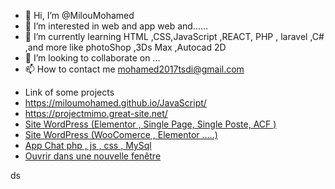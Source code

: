- 👋 Hi, I’m @MilouMohamed
- 👀 I’m interested in web and app web and...... 
- 🌱 I’m currently learning HTML ,CSS,JavaScript ,REACT, PHP , laravel ,C# ,and more like photoShop ,3Ds Max ,Autocad 2D 
- 💞️ I’m looking to collaborate on ...
- 📫 How to contact me  mohamed2017tsdi@gmail.com 
<!---- 📫 How to reach me  mohamed2017tsdi@gmail.com or develop26master@gmail.com  --->
- Link of some projects
-    <a href="https://miloumohamed.github.io/JavaScript"   target="_blank"  > https://miloumohamed.github.io/JavaScript/    </a>
-   <a href="https://projectmimo.great-site.net"   target="_blank" >  https://projectmimo.great-site.net/  </a>
-   <a href="http://medox.unaux.com/"   target="_blank" >   Site WordPress (Elementor , Single Page, Single Poste, ACF )   </a>
-   <a href="https://ecom-maroc.kesug.com/"   target="_blank"  >   Site WordPress (WooComerce , Elementor  .....)   </a>
-   <a href="http://medox2.unaux.com/Php_Chat_App/login.php"   target="_blank"  > App Chat php , js , css , MySql   </a>
- <a href="https://example.com" target="_blank">Ouvrir dans une nouvelle fenêtre</a>

<!---
Milou Mohamed/MilouMohamed is a ✨ special ✨ repository because its `README.md` (this file) appears on your GitHub profile.
You can click the Preview link to take a look at your changes.
--->
ds 
